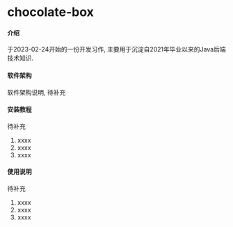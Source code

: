 # chocolate-box

#### 介绍
于2023-02-24开始的一份开发习作, 主要用于沉淀自2021年毕业以来的Java后端技术知识.

#### 软件架构
软件架构说明, 待补充

#### 安装教程
待补充
1.  xxxx
2.  xxxx
3.  xxxx

#### 使用说明
待补充
1.  xxxx
2.  xxxx
3.  xxxx